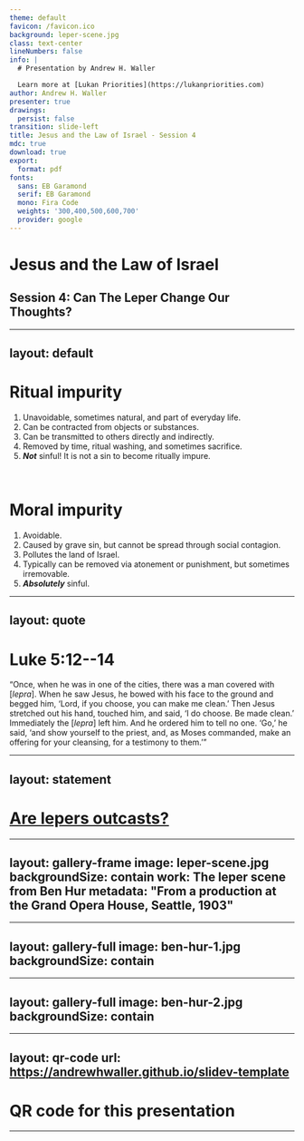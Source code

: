```yaml
---
theme: default
favicon: /favicon.ico
background: leper-scene.jpg
class: text-center
lineNumbers: false
info: |
  # Presentation by Andrew H. Waller

  Learn more at [Lukan Priorities](https://lukanpriorities.com)
author: Andrew H. Waller
presenter: true
drawings:
  persist: false
transition: slide-left
title: Jesus and the Law of Israel - Session 4
mdc: true
download: true
export:
  format: pdf
fonts:
  sans: EB Garamond
  serif: EB Garamond
  mono: Fira Code
  weights: '300,400,500,600,700'
  provider: google
---
```


# Jesus and the Law of Israel

## Session 4: Can The Leper Change Our Thoughts?

---
layout: default 
---

# Ritual impurity
1. Unavoidable, sometimes natural, and part of everyday life.
2. Can be contracted from objects or substances.
3. Can be transmitted to others directly and indirectly.
4. Removed by time, ritual washing, and sometimes sacrifice.
5. ***Not*** sinful! It is not a sin to become ritually impure.

<br/>

# Moral impurity
1. Avoidable.
2. Caused by grave sin, but cannot be spread through social contagion.
3. Pollutes the land of Israel.
4. Typically can be removed via atonement or punishment, but sometimes irremovable.
5. ***Absolutely*** sinful.

---
layout: quote
---

# Luke 5:12--14
“Once, when he was in one of the cities, there was a man covered with \[*lepra*\]. When he saw Jesus, he bowed with his face to the ground and begged him, ‘Lord, if you choose, you can make me clean.’ Then Jesus stretched out his hand, touched him, and said, ‘I do choose. Be made clean.’ Immediately the \[*lepra*\] left him. And he ordered him to tell no one. ‘Go,’ he said, ‘and show yourself to the priest, and, as Moses commanded, make an offering for your cleansing, for a testimony to them.’”

---
layout: statement
---

# [Are lepers outcasts?](https://www.bbc.co.uk/bitesize/guides/zhmhcqt/revision/5)

---
layout: gallery-frame
image: leper-scene.jpg
backgroundSize: contain
work: The leper scene from Ben Hur
metadata: "From a production at the Grand Opera House, Seattle, 1903"
---

---
layout: gallery-full 
image: ben-hur-1.jpg
backgroundSize: contain
---

---
layout: gallery-full 
image: ben-hur-2.jpg
backgroundSize: contain 
---

---
layout: qr-code
url: https://andrewhwaller.github.io/slidev-template
---
# QR code for this presentation
---
